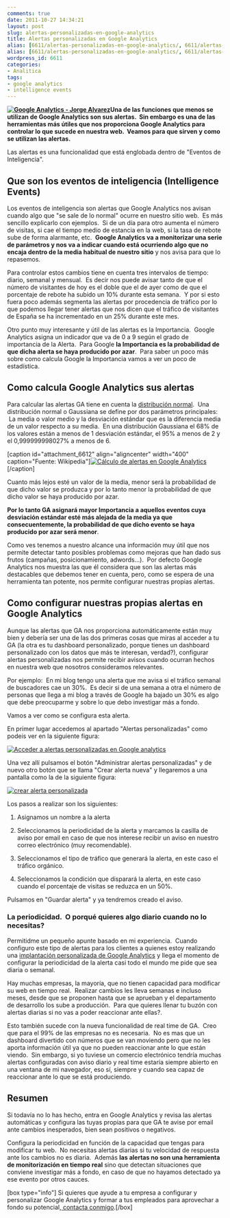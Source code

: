 ```yaml
---
comments: true
date: 2011-10-27 14:34:21
layout: post
slug: alertas-personalizadas-en-google-analytics
title: Alertas personalizadas en Google Analytics
alias: [6611/alertas-personalizadas-en-google-analytics/, 6611/alertas-personalizadas-en-google-analytics]
alias: [6611/alertas-personalizadas-en-google-analytics/, 6611/alertas-personalizadas-en-google-analytics]
wordpress_id: 6611
categories:
- Analitica
tags:
- google analytics
- intelligence events
---
```


**[![Google Analytics - Jorge Alvarez](http://www.alvareznavarro.es/images/2011/10/google-analytics.png)](http://www.alvareznavarro.es/wp-content/uploads/2011/10/google-analytics.png)Una de las funciones que menos se utilizan de Google Analytics son sus alertas.  Sin embargo es una de las herramientas más útiles que nos proporciona Google Analytics para controlar lo que sucede en nuestra web.  Veamos para que sirven y como se utilizan las alertas.**

Las alertas es una funcionalidad que está englobada dentro de "Eventos de Inteligencia".


## Que son los eventos de inteligencia (Intelligence Events)


Los eventos de inteligencia son alertas que Google Analytics nos avisan cuando algo que "se sale de lo normal" ocurre en nuestro sitio web.  Es más sencillo explicarlo con ejemplos.  Si de un día para otro aumenta el número de visitas, si cae el tiempo medio de estancia en la web, si la tasa de rebote sube de forma alarmante, etc.  **Google Analytics va a monitorizar una serie de parámetros y nos va a indicar cuando está ocurriendo algo que no encaja dentro de la media habitual de nuestro sitio** y nos avisa para que lo repasemos.

Para controlar estos cambios tiene en cuenta tres intervalos de tiempo: diario, semanal y mensual.  Es decir nos puede avisar tanto de que el número de visitantes de hoy es el doble que el de ayer como de que el porcentaje de rebote ha subido un 10% durante esta semana.  Y por si esto fuera poco además segmenta las alertas por procedencia de tráfico por lo que podemos llegar tener alertas que nos dicen que el tráfico de visitantes de España se ha incrementado en un 25% durante este mes.

Otro punto muy interesante y útil de las alertas es la Importancia.  Google Analytics asigna un indicador que va de 0 a 9 según el grado de importancia de la Alerta.  Para Google **la Importancia es la probabilidad de que dicha alerta se haya producido por azar**.  Para saber un poco más sobre como calcula Google la Importancia vamos a ver un poco de estadística.


## Como calcula Google Analytics sus alertas


Para calcular las alertas GA tiene en cuenta la [distribución normal](http://es.wikipedia.org/wiki/Distribuci%C3%B3n_normal).  Una distribución normal o Gaussiana se define por dos parámetros principales:  La media o valor medio y la desviación estándar que es la diferencia media de un valor respecto a su media.  En una distribución Gaussiana el 68% de los valores están a menos de 1 desviación estándar, el 95% a menos de 2 y el 0,999999998027% a menos de 6.

[caption id="attachment_6612" align="aligncenter" width="400" caption="Fuente: Wikipedia"][![Cálculo de alertas en Google Analytics](http://www.alvareznavarro.es/wp-content/uploads/2011/10/campana-de-gauss.png)](http://es.wikipedia.org/wiki/Distribuci%C3%B3n_normal)[/caption]

Cuanto más lejos esté un valor de la media, menor será la probabilidad de que dicho valor se produzca y por lo tanto menor la probabilidad de que dicho valor se haya producido por azar.

**Por lo tanto GA asignará mayor Importancia a aquellos eventos cuya desviación estándar esté más alejada de la media ya que consecuentemente, la probabilidad de que dicho evento se haya producido por azar será menor**.

Como ves tenemos a nuestro alcance una información muy útil que nos permite detectar tanto posibles problemas como mejoras que han dado sus frutos (campañas, posicionamiento, adwords...).  Por defecto Google Analytics nos muestra las que él considera que son las alertas más destacables que debemos tener en cuenta, pero, como se espera de una herramienta tan potente, nos permite configurar nuestras propias alertas.


## Como configurar nuestras propias alertas en Google Analytics


Aunque las alertas que GA nos proporciona automáticamente están muy bien y debería ser una de las dos primeras cosas que miras al acceder a tu GA (la otra es tu dashboard personalizado, porque tienes un dashboard personalizado con los datos que más te interesan, verdad?), configurar alertas personalizadas nos permite recibir avisos cuando ocurran hechos en nuestra web que nosotros consideramos relevantes.

Por ejemplo:  En mi blog tengo una alerta que me avisa si el tráfico semanal de buscadores cae un 30%.  Es decir si de una semana a otra el número de personas que llega a mi blog a través de Google ha bajado un 30% es algo que debe preocuparme y sobre lo que debo investigar más a fondo.

Vamos a ver como se configura esta alerta.

En primer lugar accedemos al apartado "Alertas personalizadas" como podeis ver en la siguiente figura:

[![Acceder a alertas personalizadas en Google analytics](http://www.alvareznavarro.es/wp-content/uploads/2011/10/configurar-alertas-google-analytics.jpg)](http://www.alvareznavarro.es/wp-content/uploads/2011/10/configurar-alertas-google-analytics.jpg)

Una vez allí pulsamos el botón "Administrar alertas personalizadas" y de nuevo otro botón que se llama "Crear alerta nueva" y llegaremos a una pantalla como la de la siguiente figura:

[![crear alerta personalizada](http://www.alvareznavarro.es/wp-content/uploads/2011/10/crear-alerta-personalizada.jpg)](http://www.alvareznavarro.es/wp-content/uploads/2011/10/crear-alerta-personalizada.jpg)

Los pasos a realizar son los siguientes:



	
  1. Asignamos un nombre a la alerta

	
  2. Seleccionamos la periodicidad de la alerta y marcamos la casilla de aviso por email en caso de que nos interese recibir un aviso en nuestro correo electrónico (muy recomendable).

	
  3. Seleccionamos el tipo de tráfico que generará la alerta, en este caso el tráfico orgánico.

	
  4. Seleccionamos la condición que disparará la alerta, en este caso cuando el porcentaje de visitas se reduzca en un 50%.




Pulsamos en "Guardar alerta" y ya tendremos creado el aviso.




### La periodicidad.  O porqué quieres algo diario cuando no lo necesitas?


Permitidme un pequeño apunte basado en mi experiencia.  Cuando configuro este tipo de alertas para los clientes a quienes estoy realizando una [implantación personalizada de Google Analytics](http://www.alvareznavarro.es/servicios/consultoria-web/implantacion-de-herramientas-de-medicion/) y llega el momento de configurar la periodicidad de la alerta casi todo el mundo me pide que sea diaria o semanal.

Hay muchas empresas, la mayoría, que no tienen capacidad para modificar su web en tiempo real.  Realizar cambios les lleva semanas e incluso meses, desde que se proponen hasta que se aprueban y el departamento de desarrollo los sube a producción.  Para que quieres llenar tu buzón con alertas diarias si no vas a poder reaccionar ante ellas?.

Esto también sucede con la nueva funcionalidad de real time de GA.  Creo que para el 99% de las empresas no es necesaria.  No es mas que un dashboard divertido con números que se van moviendo pero que no les aporta información útil ya que no pueden reaccionar ante lo que están viendo.  Sin embargo, si yo tuviese un comercio electrónico tendría muchas alertas configuradas con aviso diario y real time estaría siempre abierto en una ventana de mi navegador, eso sí, siempre y cuando sea capaz de reaccionar ante lo que se está produciendo.


## Resumen


Si todavía no lo has hecho, entra en Google Analytics y revisa las alertas automáticas y configura las tuyas propias para que GA te avise por email ante cambios inesperados, bien sean positivos o negativos.

Configura la periodicidad en función de la capacidad que tengas para modificar tu web.  No necesitas alertas diarias si tu velocidad de respuesta ante los cambios no es diaria.  Además **las alertas no son una herramienta de monitorización en tiempo real** sino que detectan situaciones que conviene investigar más a fondo, en caso de que no hayamos detectado ya ese evento por otros cauces.

[box type="info"] Si quieres que ayude a tu empresa a configurar y personalizar Google Analytics y formar a tus empleados para aprovechar a fondo su potencial,[ contacta conmigo](http://www.alvareznavarro.es/contactar/).[/box]
